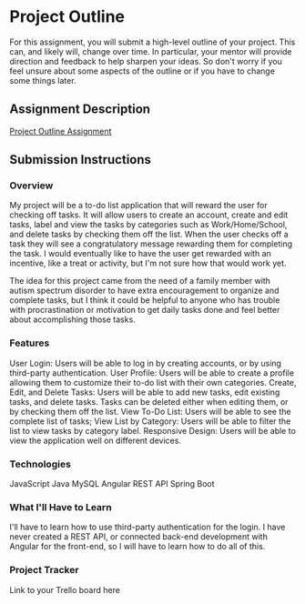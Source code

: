 # Project Outline
For this assignment, you will submit a high-level outline of your project. This can, and likely will, change over time. In particular, your mentor will provide direction and feedback to help sharpen your ideas. So don't worry if you feel unsure about some aspects of the outline or if you have to change some things later.

## Assignment Description
[Project Outline Assignment](https://education.launchcode.org/liftoff/modules/assignments/project-outline)

## Submission Instructions

### Overview
My project will be a to-do list application that will reward the user for checking off tasks. It will allow users to create an account, create and edit tasks, label and view the tasks by categories such as Work/Home/School, and delete tasks by checking them off the list. When the user checks off a task they will see a congratulatory message rewarding them for completing the task. I would eventually like to have the user get rewarded with an incentive, like a treat or activity, but I'm not sure how that would work yet. 

The idea for this project came from the need of a family member with autism spectrum disorder to have extra encouragement to organize and complete tasks, but I think it could be helpful to anyone who has trouble with procrastination or motivation to get daily tasks done and feel better about accomplishing those tasks.

### Features
User Login: Users will be able to log in by creating accounts, or by using third-party authentication. 
User Profile: Users will be able to create a profile allowing them to customize their to-do list with their own categories.
Create, Edit, and Delete Tasks: Users will be able to add new tasks, edit existing tasks, and delete tasks. Tasks can be deleted either when editing them, or by checking them off the list. 
View To-Do List: Users will be able to see the complete list of tasks;
View List by Category: Users will be able to filter the list to view tasks by category label.
Responsive Design: Users will be able to view the application well on different devices.

### Technologies
JavaScript
Java
MySQL
Angular
REST API 
Spring Boot

### What I'll Have to Learn
I'll have to learn how to use third-party authentication for the login. I have never created a REST API, or connected back-end development with Angular for the front-end, so I will have to learn how to do all of this.

### Project Tracker
Link to your Trello board here
